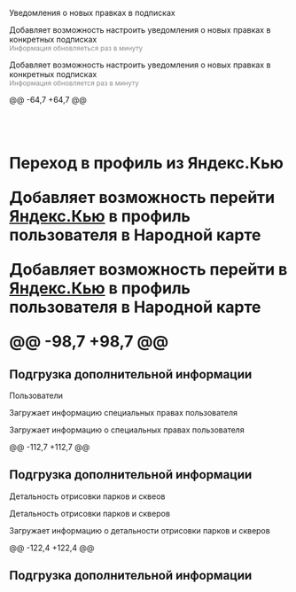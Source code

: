 <label class="checkbox__label" aria-hidden="true" id="lable-notification" for="notification">
            <div class="safe-content">
              <p class="title">Уведомления о новых правках в подписках</p>
              <p class="description">Добавляет возможность настроить уведомления о новых правках в конкретных подписках<br><span style="font-size: 12px; opacity: .5">Информация обновляеться раз в минуту</span></p>
              <p class="description">Добавляет возможность настроить уведомления о новых правках в конкретных подписках<br><span style="font-size: 12px; opacity: .5">Информация обновляется раз в минуту</span></p>
            </div>
          </label>
        </span>
@@ -64,7 +64,7 @@ <h1><svg xmlns="http://www.w3.org/2000/svg" viewBox="0 0 22 22" width="22" heigh
          <label class="checkbox__label" aria-hidden="true" id="lable-q-link" for="q-link">
            <div class="safe-content">
              <p class="title">Переход в профиль из Яндекс.Кью</p>
              <p class="description">Добавляет возможность перейти <a href="https://yandex.ru/q/" target="_blank">Яндекс.Кью</a> в профиль пользователя в Народной карте</p>
              <p class="description">Добавляет возможность перейти в <a href="https://yandex.ru/q/" target="_blank">Яндекс.Кью</a> в профиль пользователя в Народной карте</p>
            </div>
          </label>
        </span>
@@ -98,7 +98,7 @@ <h2>Подгрузка дополнительной информации</h2>
        <label class="checkbox__label" aria-hidden="true" id="lable-get-profile" for="get-profile">
          <div class="safe-content">
            <p class="title">Пользователи</p>
            <p class="description">Загружает информацию специальных правах пользователя</p>
            <p class="description">Загружает информацию о специальных правах пользователя</p>
          </div>
        </label>
      </span>
@@ -112,7 +112,7 @@ <h2>Подгрузка дополнительной информации</h2>
        </span>
        <label class="checkbox__label" aria-hidden="true" id="lable-vegetation" for="vegetation">
          <div class="safe-content">
            <p class="title">Детальность отрисовки парков и сквеов</p>
            <p class="title">Детальность отрисовки парков и скверов</p>
            <p class="description">Загружает информацию о детальности отрисовки парков и скверов</p>
          </div>
        </label>
@@ -122,4 +122,4 @@ <h2>Подгрузка дополнительной информации</h2>
    <script src="/options/js/module.js"></script>
    <script src="/options/render.doc.js"></script>
  </body>
</html> 
</html>
